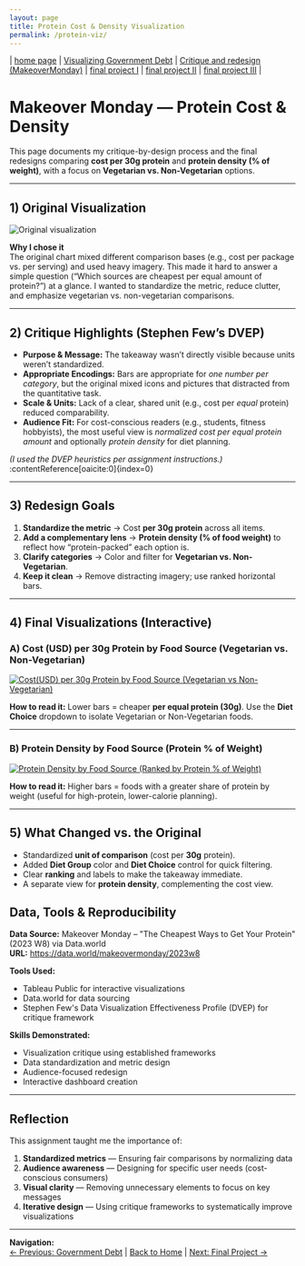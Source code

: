 ```yaml
---
layout: page
title: Protein Cost & Density Visualization
permalink: /protein-viz/
---
```


| [home page](https://aspdelus.github.io/Aspdelus-dataviz-portfolio/) | [Visualizing Government Debt](dataviz-examples) | [Critique and redesign (MakeoverMonday)](protein-viz) | [final project I](final-project-part-one) | [final project II](final-project-part-two) | [final project III](final-project-part-three) |

# Makeover Monday — Protein Cost & Density

This page documents my critique-by-design process and the final redesigns comparing **cost per 30g protein** and **protein density (% of weight)**, with a focus on **Vegetarian vs. Non-Vegetarian** options.

---

## 1) Original Visualization


![Original visualization](https://aspdelus.github.io/Aspdelus-dataviz-portfolio/makeovermonday_original.png)

**Why I chose it**  
The original chart mixed different comparison bases (e.g., cost per package vs. per serving) and used heavy imagery. This made it hard to answer a simple question (“Which sources are cheapest per equal amount of protein?”) at a glance. I wanted to standardize the metric, reduce clutter, and emphasize vegetarian vs. non-vegetarian comparisons.

---

## 2) Critique Highlights (Stephen Few’s DVEP)

- **Purpose & Message:** The takeaway wasn’t directly visible because units weren’t standardized.  
- **Appropriate Encodings:** Bars are appropriate for *one number per category*, but the original mixed icons and pictures that distracted from the quantitative task.  
- **Scale & Units:** Lack of a clear, shared unit (e.g., cost per *equal* protein) reduced comparability.  
- **Audience Fit:** For cost-conscious readers (e.g., students, fitness hobbyists), the most useful view is *normalized cost per equal protein amount* and optionally *protein density* for diet planning.  

*(I used the DVEP heuristics per assignment instructions.)* :contentReference[oaicite:0]{index=0}

---

## 3) Redesign Goals

1. **Standardize the metric** → Cost **per 30g protein** across all items.  
2. **Add a complementary lens** → **Protein density (% of food weight)** to reflect how “protein-packed” each option is.  
3. **Clarify categories** → Color and filter for **Vegetarian vs. Non-Vegetarian**.  
4. **Keep it clean** → Remove distracting imagery; use ranked horizontal bars.



---

## 4) Final Visualizations (Interactive)

### A) Cost (USD) per 30g Protein by Food Source (Vegetarian vs. Non-Vegetarian)

<!-- Interactive embed -->
<div class='tableauPlaceholder' id='viz1758140126855' style='position: relative'>
  <noscript>
    <a href='#'>
      <img alt='Cost(USD) per 30g Protein by Food Source (Vegetarian vs Non-Vegetarian) '
           src='https://public.tableau.com/static/images/Pr/ProteinbyFoodSource/Costper30gProtein/1.png' style='border: none' />
    </a>
  </noscript>
  <object class='tableauViz'  style='display:none;'>
    <param name='host_url' value='https%3A%2F%2Fpublic.tableau.com%2F' />
    <param name='embed_code_version' value='3' />
    <param name='site_root' value='' />
    <param name='name' value='ProteinbyFoodSource/Costper30gProtein' />
    <param name='tabs' value='no' />
    <param name='toolbar' value='yes' />
    <param name='static_image' value='https://public.tableau.com/static/images/Pr/ProteinbyFoodSource/Costper30gProtein/1.png' />
    <param name='animate_transition' value='yes' />
    <param name='display_static_image' value='yes' />
    <param name='display_spinner' value='yes' />
    <param name='display_overlay' value='yes' />
    <param name='display_count' value='yes' />
    <param name='language' value='en-US' />
    <param name='filter' value='publish=yes' />
  </object>
</div>
<script type='text/javascript'>
  var divElement = document.getElementById('viz1758140126855');
  var vizElement = divElement.getElementsByTagName('object')[0];
  vizElement.style.width='100%';
  vizElement.style.height=(divElement.offsetWidth*0.75)+'px';
  var scriptElement = document.createElement('script');
  scriptElement.src = 'https://public.tableau.com/javascripts/api/viz_v1.js';
  vizElement.parentNode.insertBefore(scriptElement, vizElement);
</script>

**How to read it:** Lower bars = cheaper **per equal protein (30g)**. Use the **Diet Choice** dropdown to isolate Vegetarian or Non-Vegetarian foods.

---

### B) Protein Density by Food Source (Protein % of Weight)

<!-- Interactive embed -->
<div class='tableauPlaceholder' id='viz1758140132083' style='position: relative'>
  <noscript>
    <a href='#'>
      <img alt='Protein Density by Food Source (Ranked by Protein % of Weight) '
           src='https://public.tableau.com/static/images/Pr/ProteinDensitybyFoodSource/On-DietRanking/1.png' style='border: none' />
    </a>
  </noscript>
  <object class='tableauViz'  style='display:none;'>
    <param name='host_url' value='https%3A%2F%2Fpublic.tableau.com%2F' />
    <param name='embed_code_version' value='3' />
    <param name='site_root' value='' />
    <param name='name' value='ProteinDensitybyFoodSource/On-DietRanking' />
    <param name='tabs' value='no' />
    <param name='toolbar' value='yes' />
    <param name='static_image' value='https://public.tableau.com/static/images/Pr/ProteinDensitybyFoodSource/On-DietRanking/1.png' />
    <param name='animate_transition' value='yes' />
    <param name='display_static_image' value='yes' />
    <param name='display_spinner' value='yes' />
    <param name='display_overlay' value='yes' />
    <param name='display_count' value='yes' />
    <param name='language' value='zh-CN' />
    <param name='filter' value='publish=yes' />
  </object>
</div>
<script type='text/javascript'>
  var divElement = document.getElementById('viz1758140132083');
  var vizElement = divElement.getElementsByTagName('object')[0];
  vizElement.style.width='100%';
  vizElement.style.height=(divElement.offsetWidth*0.75)+'px';
  var scriptElement = document.createElement('script');
  scriptElement.src = 'https://public.tableau.com/javascripts/api/viz_v1.js';
  vizElement.parentNode.insertBefore(scriptElement, vizElement);
</script>

**How to read it:** Higher bars = foods with a greater share of protein by weight (useful for high-protein, lower-calorie planning).

---

## 5) What Changed vs. the Original

- Standardized **unit of comparison** (cost per **30g** protein).  
- Added **Diet Group** color and **Diet Choice** control for quick filtering.  
- Clear **ranking** and labels to make the takeaway immediate.  
- A separate view for **protein density**, complementing the cost view.

## Data, Tools & Reproducibility

**Data Source:** Makeover Monday – "The Cheapest Ways to Get Your Protein" (2023 W8) via Data.world  
**URL:** <https://data.world/makeovermonday/2023w8>

**Tools Used:**
- Tableau Public for interactive visualizations
- Data.world for data sourcing
- Stephen Few's Data Visualization Effectiveness Profile (DVEP) for critique framework

**Skills Demonstrated:**
- Visualization critique using established frameworks
- Data standardization and metric design
- Audience-focused redesign
- Interactive dashboard creation

---

## Reflection

This assignment taught me the importance of:
1. **Standardized metrics** — Ensuring fair comparisons by normalizing data
2. **Audience awareness** — Designing for specific user needs (cost-conscious consumers)
3. **Visual clarity** — Removing unnecessary elements to focus on key messages
4. **Iterative design** — Using critique frameworks to systematically improve visualizations

---

**Navigation:**  
[← Previous: Government Debt](dataviz-examples) | [Back to Home](https://aspdelus.github.io/Aspdelus-dataviz-portfolio/) | [Next: Final Project →](final-project-part-one)


